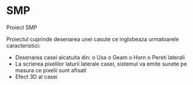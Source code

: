 # SMP
Proiect SMP

Proiectul cuprinde desenarea unei casute ce inglobeaza urmatoarele caracteristici:
-	Desenarea casei alcatuita din:
o	Usa
o	Geam
o	Horn
o	Pereti laterali
-	La scrierea pixelilor laturii laterale casei, sistemul va emite sunete pe masura ce pixelii sunt afisati
-	Efect 3D al casei
